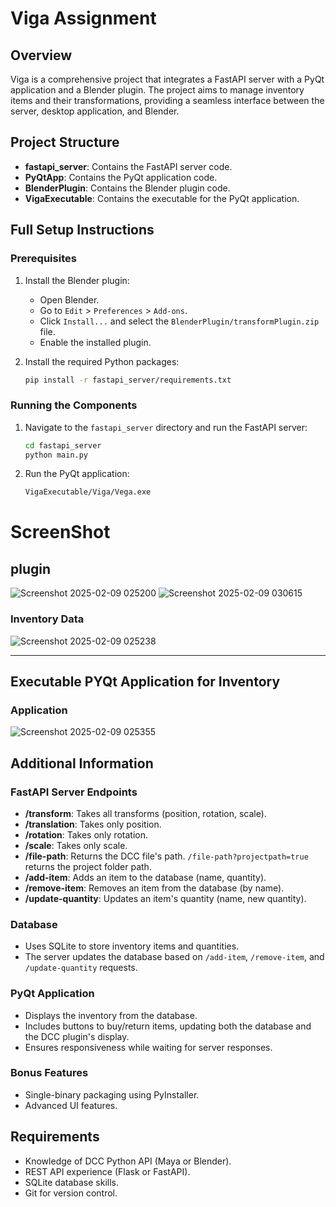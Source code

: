 # Viga Assignment

## Overview
Viga is a comprehensive project that integrates a FastAPI server with a PyQt application and a Blender plugin. The project aims to manage inventory items and their transformations, providing a seamless interface between the server, desktop application, and Blender.

## Project Structure
- **fastapi_server**: Contains the FastAPI server code.
- **PyQtApp**: Contains the PyQt application code.
- **BlenderPlugin**: Contains the Blender plugin code.
- **VigaExecutable**: Contains the executable for the PyQt application.

## Full Setup Instructions

### Prerequisites
1. Install the Blender plugin:
    - Open Blender.
    - Go to `Edit` > `Preferences` > `Add-ons`.
    - Click `Install...` and select the `BlenderPlugin/transformPlugin.zip` file.
    - Enable the installed plugin.

2. Install the required Python packages:
    ```sh
    pip install -r fastapi_server/requirements.txt
    ```

### Running the Components
1. Navigate to the `fastapi_server` directory and run the FastAPI server:
    ```sh
    cd fastapi_server
    python main.py
    ```

2. Run the PyQt application:
    ```sh
    VigaExecutable/Viga/Vega.exe
    ```

# ScreenShot

## plugin
![Screenshot 2025-02-09 025200](https://github.com/user-attachments/assets/f77c1077-cbec-4ae4-ad85-61f186c99f8d)
![Screenshot 2025-02-09 030615](https://github.com/user-attachments/assets/bab2257c-62c0-4ed3-91be-f21e29b59a19)

### Inventory Data
![Screenshot 2025-02-09 025238](https://github.com/user-attachments/assets/c14af6d5-303d-405b-b346-92afa5e7a8ae)

---

## Executable PYQt Application for Inventory

### Application
![Screenshot 2025-02-09 025355](https://github.com/user-attachments/assets/e6511e14-900a-4eef-8804-8f3c230d878e)

## Additional Information

### FastAPI Server Endpoints
- **/transform**: Takes all transforms (position, rotation, scale).
- **/translation**: Takes only position.
- **/rotation**: Takes only rotation.
- **/scale**: Takes only scale.
- **/file-path**: Returns the DCC file's path. `/file-path?projectpath=true` returns the project folder path.
- **/add-item**: Adds an item to the database (name, quantity).
- **/remove-item**: Removes an item from the database (by name).
- **/update-quantity**: Updates an item's quantity (name, new quantity).

### Database
- Uses SQLite to store inventory items and quantities.
- The server updates the database based on `/add-item`, `/remove-item`, and `/update-quantity` requests.

### PyQt Application
- Displays the inventory from the database.
- Includes buttons to buy/return items, updating both the database and the DCC plugin's display.
- Ensures responsiveness while waiting for server responses.

### Bonus Features
- Single-binary packaging using PyInstaller.
- Advanced UI features.

## Requirements
- Knowledge of DCC Python API (Maya or Blender).
- REST API experience (Flask or FastAPI).
- SQLite database skills.
- Git for version control.

